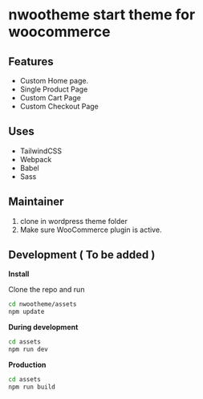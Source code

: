 # nwootheme start theme for woocommerce

## Features

- Custom Home page.
- Single Product Page
- Custom Cart Page
- Custom Checkout Page

## Uses

- TailwindCSS
- Webpack
- Babel
- Sass

## Maintainer

1. clone in wordpress theme folder
2. Make sure WooCommerce plugin is active.


## Development ( To be added )

**Install**

Clone the repo and run

```bash
cd nwootheme/assets
npm update 
```

**During development**

```bash
cd assets
npm run dev
```

**Production**

```bash
cd assets
npm run build
```
